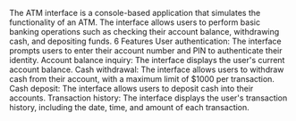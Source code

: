 The ATM interface is a console-based application that simulates the functionality of an ATM. The interface allows users to perform basic banking operations such as checking their account balance, withdrawing cash, and depositing funds.
6 Features
User authentication: The interface prompts users to enter their account number and PIN to authenticate their identity.
Account balance inquiry: The interface displays the user's current account balance.
Cash withdrawal: The interface allows users to withdraw cash from their account, with a maximum limit of $1000 per transaction.
Cash deposit: The interface allows users to deposit cash into their accounts.
Transaction history: The interface displays the user's transaction history, including the date, time, and amount of each transaction.

